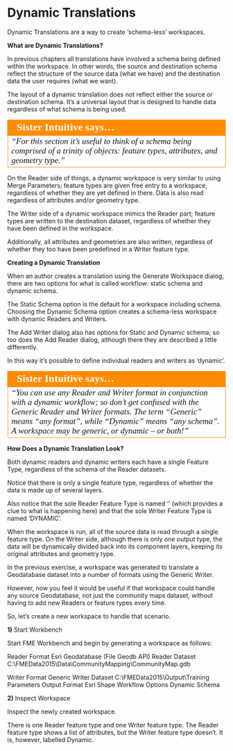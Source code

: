 # Dynamic Translations

Dynamic Translations are a way to create ‘schema-less’ workspaces.

**What are Dynamic Translations?**

In previous chapters all translations have involved a schema being defined within the workspace. In other words, the source and destination schema reflect the structure of the source data (what we have) and the destination data the user requires (what we want).

The layout of a dynamic translation does not reflect either the source or destination schema. It’s a universal layout that is designed to handle data regardless of what schema is being used.

<table style="border-spacing: 0px">
<tr>
<td style="vertical-align:middle;background-color:darkorange;border: 2px solid darkorange">
<i class="fa fa-quote-left fa-lg fa-pull-left fa-fw" style="color:white;padding-right: 12px;vertical-align:text-top"></i>
<span style="color:white;font-size:x-large;font-weight: bold;font-family:serif">Sister Intuitive says…</span>
</td>
</tr>

<tr>
<td style="border: 1px solid darkorange">
<span style="font-family:serif; font-style:italic; font-size:larger">
“For this section it’s useful to think of a schema being comprised of a
trinity of objects: feature types, attributes, and geometry type.”
</span>
</td>
</tr>
</table>

On the Reader side of things, a dynamic workspace is very similar to using Merge Parameters; feature types are given free entry to a workspace, regardless of whether they are yet defined in there.
Data is also read regardless of attributes and/or geometry type.

The Writer side of a dynamic workspace mimics the Reader part; feature types are written to the destination dataset, regardless of whether they have been defined in the workspace.

Additionally, all attributes and geometries are also written, regardless of whether they too have been predefined in a Writer feature type.

**Creating a Dynamic Translation**

When an author creates a translation using the Generate Workspace dialog, there are two options for what is called workflow: static schema and dynamic schema.

The Static Schema option is the default for a workspace including schema. Choosing the Dynamic Schema option creates a schema-less workspace with dynamic Readers and Writers.

The Add Writer dialog also has options for Static and Dynamic schema; so too does the Add Reader dialog, although there they are described a little differently.

In this way it’s possible to define individual readers and writers as ‘dynamic’.

<table style="border-spacing: 0px">
<tr>
<td style="vertical-align:middle;background-color:darkorange;border: 2px solid darkorange">
<i class="fa fa-quote-left fa-lg fa-pull-left fa-fw" style="color:white;padding-right: 12px;vertical-align:text-top"></i>
<span style="color:white;font-size:x-large;font-weight: bold;font-family:serif">Sister Intuitive says…</span>
</td>
</tr>

<tr>
<td style="border: 1px solid darkorange">
<span style="font-family:serif; font-style:italic; font-size:larger">
“You can use any Reader and Writer format in conjunction with a
dynamic workflow; so don’t get confused with the Generic Reader and
Writer formats.
The term “Generic” means “any format”, while “Dynamic” means “any schema”. A
workspace may be generic, or dynamic – or both!”
</span>
</td>
</tr>
</table>

**How Does a Dynamic Translation Look?**

Both dynamic readers and dynamic writers each have a single Feature Type, regardless of the schema of the Reader datasets.

Notice that there is only a single feature type, regardless of whether the data is made up of several layers.

Also notice that the sole Reader Feature Type is named ‘<All>’ (which provides a clue to what is happening here) and that the sole Writer Feature Type is named ‘DYNAMIC’.

When the workspace is run, all of the source data is read through a single feature type. On the Writer side, although there is only one output type, the data will be dynamically divided back into its component layers, keeping its original attributes and geometry type.

In the previous exercise, a workspace was generated to translate a Geodatabase dataset into a number of formats using the Generic Writer.

However, now you feel it would be useful if that workspace could handle any source Geodatabase, not just the community maps dataset, without having to add new Readers or feature types every time.

So, let’s create a new workspace to handle that scenario.

**1)** Start Workbench

Start FME Workbench and begin by generating a workspace as follows:

Reader Format Esri Geodatabase (File Geodb API)
Reader Dataset C:\FMEData2015\Data\CommunityMapping\CommunityMap.gdb

Writer Format Generic
Writer Dataset C:\FMEData2015\Output\Training
Parameters
Output Format Esri Shape
Workflow Options Dynamic Schema

**2)** Inspect Workspace

Inspect the newly created workspace.

There is one Reader feature type and one Writer feature type. The Reader feature type shows a list of attributes, but the Writer feature type doesn’t. It is, however, labelled Dynamic.